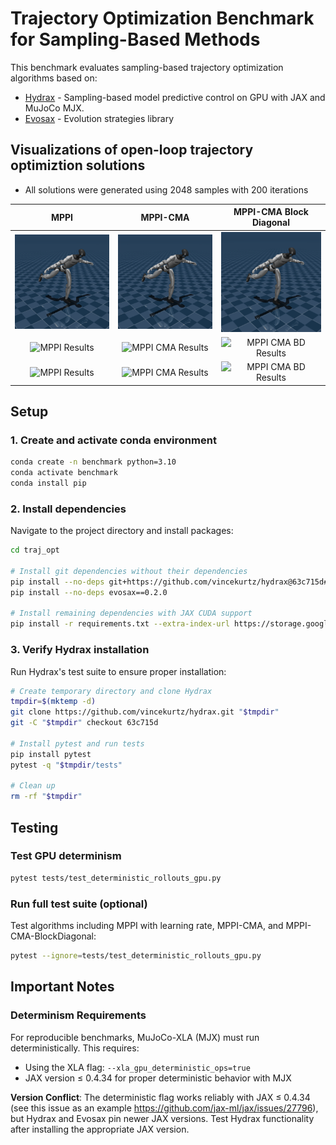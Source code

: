 # Trajectory Optimization Benchmark for Sampling-Based Methods

This benchmark evaluates sampling-based trajectory optimization algorithms based on:
- [Hydrax](https://github.com/vincekurtz/hydrax) - Sampling-based model predictive control on GPU with JAX and MuJoCo MJX.
- [Evosax](https://github.com/RobertTLange/evosax) - Evolution strategies library

## Visualizations of open-loop trajectory optimiztion solutions

* All solutions were generated using 2048 samples with 200 iterations

| MPPI | MPPI-CMA | MPPI-CMA Block Diagonal |
|:----:|:-------------:|:------------------:|
| ![MPPI Results](figures/HumanoidMocap/MPPI.gif) | ![MPPI CMA Results](figures/HumanoidMocap/MPPI_CMA%20lr%3D%281.0%2C%200.1%29.gif) | ![MPPI CMA BD Results](figures/HumanoidMocap/MPPI_CMA_BD%20lr%3D%281.0%2C%200.1%29.gif) |
| ![MPPI Results](figures/PushTUnconstrained/MPPI.gif) | ![MPPI CMA Results](figures/PushTUnconstrained/MPPI_CMA%20lr%3D%281.0%2C%200.1%29.gif) | ![MPPI CMA BD Results](figures/PushTUnconstrained/MPPI_CMA_BD%20lr%3D%281.0%2C%200.1%29.gif) |
| ![MPPI Results](figures/CartPoleUnconstrained/MPPI.gif) | ![MPPI CMA Results](figures/CartPoleUnconstrained/MPPI_CMA%20lr%3D%281.0%2C%200.1%29.gif) | ![MPPI CMA BD Results](figures/CartPoleUnconstrained/MPPI_CMA_BD%20lr%3D%281.0%2C%200.1%29.gif) |

## Setup

### 1. Create and activate conda environment
```bash
conda create -n benchmark python=3.10
conda activate benchmark
conda install pip
```

### 2. Install dependencies
Navigate to the project directory and install packages:
```bash
cd traj_opt

# Install git dependencies without their dependencies
pip install --no-deps git+https://github.com/vincekurtz/hydrax@63c715d#egg=hydrax
pip install --no-deps evosax==0.2.0

# Install remaining dependencies with JAX CUDA support
pip install -r requirements.txt --extra-index-url https://storage.googleapis.com/jax_releases/jax_cuda_releases.html
```

### 3. Verify Hydrax installation
Run Hydrax's test suite to ensure proper installation:
```bash
# Create temporary directory and clone Hydrax
tmpdir=$(mktemp -d)
git clone https://github.com/vincekurtz/hydrax.git "$tmpdir"
git -C "$tmpdir" checkout 63c715d

# Install pytest and run tests
pip install pytest
pytest -q "$tmpdir/tests"

# Clean up
rm -rf "$tmpdir"
```

## Testing

### Test GPU determinism
```bash
pytest tests/test_deterministic_rollouts_gpu.py
```

### Run full test suite (optional)
Test algorithms including MPPI with learning rate, MPPI-CMA, and MPPI-CMA-BlockDiagonal:
```bash
pytest --ignore=tests/test_deterministic_rollouts_gpu.py
```

## Important Notes

### Determinism Requirements
For reproducible benchmarks, MuJoCo-XLA (MJX) must run deterministically. This requires:
- Using the XLA flag: `--xla_gpu_deterministic_ops=true`
- JAX version ≤ 0.4.34 for proper deterministic behavior with MJX

**Version Conflict**: The deterministic flag works reliably with JAX ≤ 0.4.34 (see this issue as an example https://github.com/jax-ml/jax/issues/27796), but Hydrax and Evosax pin newer JAX versions. Test Hydrax functionality after installing the appropriate JAX version.
